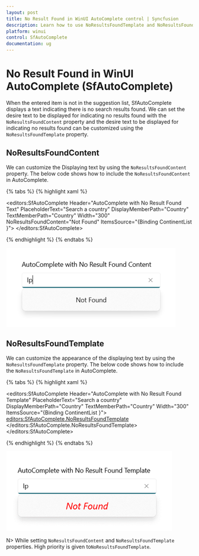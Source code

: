 ```yaml
---
layout: post
title: No Result Found in WinUI AutoComplete control | Syncfusion
description: Learn how to use NoResultsFoundTemplate and NoResultsFoundContent in Syncfusion WinUI AutoComplete control.
platform: winui
control: SfAutoComplete
documentation: ug
---
```


# No Result Found  in WinUI AutoComplete (SfAutoComplete)

When the entered item is not in the suggestion list, SfAutoComplete displays a text indicating there is no search results found. We can set the desire text to be displayed for indicating no results found with the `NoResultsFoundContent` property and  the desire text to be displayed for indicating no results found can be customized using the `NoResultsFoundTemplate` property. 

## NoResultsFoundContent 

We can customize the Displaying text by using the `NoResultsFoundContent` property. The below code shows how to include the `NoResultsFoundContent` in AutoComplete.

{% tabs %}
{% highlight xaml %}

 <editors:SfAutoComplete  Header="AutoComplete with No Result Found Text" 
                          PlaceholderText="Search a country" 
                          DisplayMemberPath="Country" 
                          TextMemberPath="Country"
                          Width="300"   
                          NoResultsFoundContent="Not Found"
                          ItemsSource="{Binding ContinentList }">
 </editors:SfAutoComplete>

{% endhighlight %}
{% endtabs %}

![WinUI AutoComplete control with NoResultsFoundContent](No_Results_Found_images\No-Results-Found-Content.png)

## NoResultsFoundTemplate 

We can customize the appearance of the displaying text by using the `NoResultsFoundTemplate` property. The below code shows how to include the `NoResultsFoundTemplate` in AutoComplete.

{% tabs %}
{% highlight xaml %}

  <editors:SfAutoComplete  Header="AutoComplete with No Result Found Template"
                           PlaceholderText="Search a country" 
                           DisplayMemberPath="Country" 
                           TextMemberPath="Country"
                           Width="300"    
                           ItemsSource="{Binding ContinentList }">
            <editors:SfAutoComplete.NoResultsFoundTemplate>
                <DataTemplate>
                    <TextBlock Text="Not Found" 
                        Foreground="Red" 
                        FontStyle="Italic" 
                        FontSize="20"  />
                </DataTemplate>
            </editors:SfAutoComplete.NoResultsFoundTemplate>
 </editors:SfAutoComplete>

{% endhighlight %}
{% endtabs %}

![WinUI AutoComplete control with NoResultsFoundTemplate](No_Results_Found_images\No-Results-Found-Template.png)

N> While setting `NoResultsFoundContent` and `NoResultsFoundTemplate` properties. High priority is given to`NoResultsFoundTemplate`.